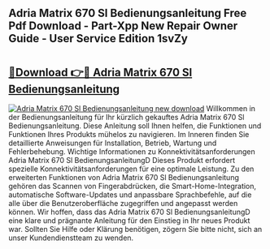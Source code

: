 ## Adria Matrix 670 Sl Bedienungsanleitung Free Pdf Download - Part-Xpp New Repair Owner Guide - User Service Edition 1svZy

# <h2><a href="http://df1c4hd.blite.top/?on=Adria+Matrix+670+Sl+Bedienungsanleitung">🔗Download 👉🔴 Adria Matrix 670 Sl Bedienungsanleitung</a></h2>

[![Adria Matrix 670 Sl Bedienungsanleitung new download](https://i.imgur.com/lujVjoI.png)](http://df1c4hd.blite.top/?on=Adria+Matrix+670+Sl+Bedienungsanleitung)
Willkommen in der Bedienungsanleitung für Ihr kürzlich gekauftes Adria Matrix 670 Sl Bedienungsanleitung. Diese Anleitung soll Ihnen helfen, die Funktionen und Funktionen Ihres Produkts mühelos zu navigieren. Im Inneren finden Sie detaillierte Anweisungen für Installation, Betrieb, Wartung und Fehlerbehebung. Wichtige Informationen zu Konnektivitätsanforderungen Adria Matrix 670 Sl BedienungsanleitungD Dieses Produkt erfordert spezielle Konnektivitätsanforderungen für eine optimale Leistung. Zu den erweiterten Funktionen von Adria Matrix 670 Sl Bedienungsanleitung gehören das Scannen von Fingerabdrücken, die Smart-Home-Integration, automatische Software-Updates und anpassbare Sprachbefehle, auf die alle über die Benutzeroberfläche zugegriffen und angepasst werden können. Wir hoffen, dass das Adria Matrix 670 Sl BedienungsanleitungD eine klare und prägnante Anleitung für den Einstieg in Ihr neues Produkt war. Sollten Sie Hilfe oder Klärung benötigen, zögern Sie bitte nicht, sich an unser Kundendienstteam zu wenden.
